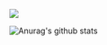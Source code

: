 ![](https://komarev.com/ghpvc/?username=nickcheng)

![Anurag's github stats](https://github-readme-stats.vercel.app/api?username=nickcheng&count_private=true&show_icons=true&bg_color=ffffff,a9a9a9,ff0000&text_color=ffffff&title_color=ffffff&icon_color=ffffff)

